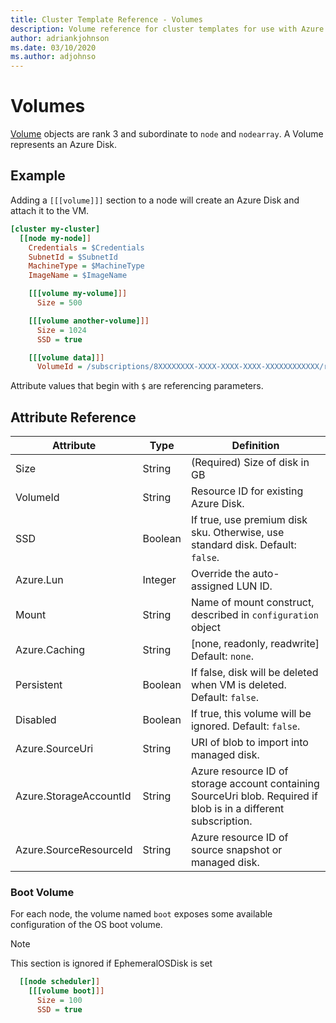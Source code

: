 ```yaml
---
title: Cluster Template Reference - Volumes
description: Volume reference for cluster templates for use with Azure CycleCloud
author: adriankjohnson
ms.date: 03/10/2020
ms.author: adjohnso
---
```


# Volumes

[Volume](~/how-to/mount-disk.md) objects are rank 3 and subordinate to `node` and `nodearray`. A Volume represents an Azure Disk.

## Example

Adding a `[[[volume]]]` section to a node will create an Azure Disk and attach it to the VM.

``` ini
[cluster my-cluster]
  [[node my-node]]
    Credentials = $Credentials
    SubnetId = $SubnetId
    MachineType = $MachineType
    ImageName = $ImageName

    [[[volume my-volume]]]
      Size = 500

    [[[volume another-volume]]]
      Size = 1024
      SSD = true

    [[[volume data]]]
      VolumeId = /subscriptions/8XXXXXXXX-XXXX-XXXX-XXXX-XXXXXXXXXXXX/resourceGroups/my-rg/providers/Microsoft.Compute/disks/datadisk
```

Attribute values that begin with `$` are referencing parameters.

## Attribute Reference

Attribute | Type | Definition
------ | ----- | ----------
Size | String | (Required) Size of disk in GB
VolumeId | String | Resource ID for existing Azure Disk.
SSD | Boolean | If true, use premium disk sku. Otherwise, use standard disk. Default: `false`.  
Azure.Lun | Integer | Override the auto-assigned LUN ID.
Mount | String | Name of mount construct, described in `configuration` object
Azure.Caching | String | [none, readonly, readwrite] Default: `none`.
Persistent | Boolean | If false, disk will be deleted when VM is deleted. Default: `false`.
Disabled | Boolean | If true, this volume will be ignored. Default: `false`.
Azure.SourceUri | String | URI of blob to import into managed disk.
Azure.StorageAccountId | String | Azure resource ID of storage account containing SourceUri blob. Required if blob is in a different subscription.
Azure.SourceResourceId | String | Azure resource ID of source snapshot or managed disk.

### Boot Volume

For each node, the volume named `boot` exposes some available configuration of the OS boot volume.

>[!NOTE] 
>This section is ignored if EphemeralOSDisk is set

``` ini
  [[node scheduler]]
    [[[volume boot]]]
      Size = 100
      SSD = true
```

